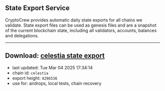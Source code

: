 ## State Export Service
CryptoCrew provides automatic daily state exports for all chains we validate. State export files can be used as genesis files and are a snapshot of the current blockchain state, including all validators, accounts, balances and delegations.

---
**Download: [celestia state export](https://dl-eu2.ccvalidators.com/SERVICE/celestia/celestia_export_4296536.json)**
---

- last updated: Tue Mar 04 2025 17:34:14
- chain id: `celestia`
- export height: `4296536`
- use for: airdrops, local tests, chain recovery
